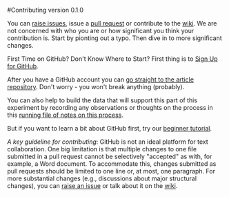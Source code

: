 #Contributing
version 0.1.0

You can [raise issues](https://github.com/ASU-CPI/github-experiment/issues), issue a [pull request](https://github.com/ASU-CPI/github-experiment/pulls) or contribute to the [wiki](https://github.com/ASU-CPI/github-experiment/wiki). We are not concerned with who you are or how significant you think your contribution is. Start by pionting out a typo. Then dive in to more significant changes.

First Time on GitHub? Don't Know Where to Start? First thing is to [Sign Up for GitHub](https://github.com/join).

After you have a GitHub account you can [go straight to the article repository](https://github.com/ASU-CPI/github-experiment/edit/master/article). Don't worry - you won't break anything (probably).

You can also help to build the data that will support this  part of this experiment by recording any observations or thoughts on the process in this [running file of notes on this process](https://github.com/ASU-CPI/github-experiment/blob/master/notes.md).

But if you want to learn a bit about GitHub first, try our [beginner tutorial](http://nextpolicychallenge.github.io/tutorial.html).

*A key guideline for contributing*: GitHub is not an ideal platform for text collaboration. One big limitation is that multiple changes to one file submitted in a pull request cannot be selectively "accepted" as with, for example, a Word document. To accommodate this, changes submitted as pull requests should be limited to one line or, at most, one paragraph. For more substantial changes (e.g., discussions about major structural changes), you can [raise an issue](https://github.com/ASU-CPI/github-experiment/issues) or talk about it on the [wiki](https://github.com/ASU-CPI/github-experiment/wiki). 
